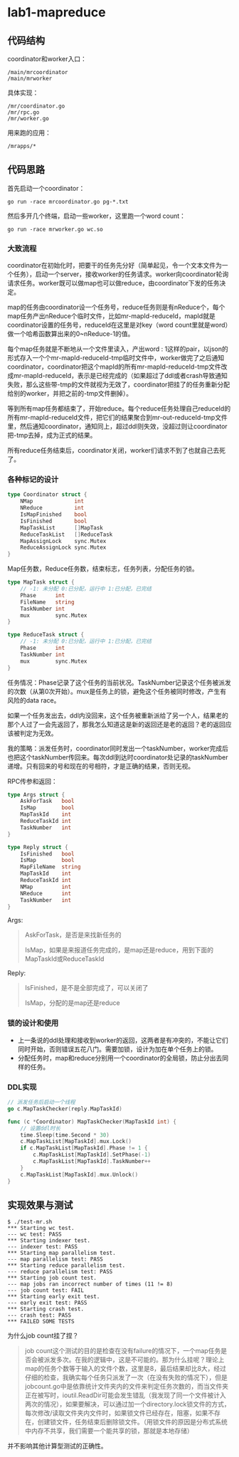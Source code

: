 # lab1-mapreduce

## 代码结构

coordinator和worker入口：

```shell
/main/mrcoordinator
/main/mrworker
```

具体实现：

```shell
/mr/coordinator.go
/mr/rpc.go
/mr/worker.go
```

用来跑的应用：

```shell
/mrapps/*
```

## 代码思路

首先启动一个coordinator：

```shell
go run -race mrcoordinator.go pg-*.txt
```

然后多开几个终端，启动一些worker，这里跑一个word count：

```shell
go run -race mrworker.go wc.so
```

### 大致流程

coordinator在初始化时，把要干的任务先分好（简单起见，令一个文本文件为一个任务），启动一个server，接收worker的任务请求。worker向coordinator轮询请求任务。worker既可以做map也可以做reduce，由coordinator下发的任务决定。

map的任务由coordinator设一个任务号，reduce任务则是有nReduce个，每个map任务产出nReduce个临时文件，比如mr-mapId-reduceId，mapId就是coordinator设置的任务号，reduceId在这里是对key（word count里就是word）做一个哈希函数算出来的0~nReduce-1的值。

每个map任务就是不断地从一个文件里读入，产出word : 1这样的pair，以json的形式存入一个个mr-mapId-reduceId-tmp临时文件中，worker做完了之后通知coordinator，coordinator把这个mapId的所有mr-mapId-reduceId-tmp文件改成mr-mapId-reduceId，表示是已经完成的（如果超过了ddl或者crash导致通知失败，那么这些带-tmp的文件就视为无效了，coordinator把挂了的任务重新分配给别的worker，并把之前的-tmp文件删掉）。

等到所有map任务都结束了，开始reduce。每个reduce任务处理自己reduceId的所有mr-mapId-reduceId文件，把它们的结果聚合到mr-out-reduceId-tmp文件里，然后通知coordinator，通知同上，超过ddl则失效，没超过则让coordinator把-tmp去掉，成为正式的结果。

所有reduce任务结束后，coordinator关闭，worker们请求不到了也就自己去死了。

### 各种标记的设计

```go
type Coordinator struct {
	NMap             int
	NReduce          int
	IsMapFinished    bool
	IsFinished       bool
	MapTaskList      []MapTask
	ReduceTaskList   []ReduceTask
	MapAssignLock    sync.Mutex
	ReduceAssignLock sync.Mutex
}
```

Map任务数，Reduce任务数，结束标志，任务列表，分配任务的锁。

```go
type MapTask struct {
	// -1: 未分配 0:已分配，运行中 1:已分配，已完结
	Phase      int
	FileName   string
	TaskNumber int
	mux        sync.Mutex
}

type ReduceTask struct {
	// -1: 未分配 0:已分配，运行中 1:已分配，已完结
	Phase      int
	TaskNumber int
	mux        sync.Mutex
}
```

任务情况：Phase记录了这个任务的当前状况。TaskNumber记录这个任务被派发的次数（从第0次开始）。mux是任务上的锁，避免这个任务被同时修改，产生有风险的data race。

如果一个任务发出去，ddl内没回来，这个任务被重新派给了另一个人，结果老的那个人过了一会先返回了，那我怎么知道这是新的返回还是老的返回？老的返回应该被判定为无效。

我的策略：派发任务时，coordinator同时发出一个taskNumber，worker完成后也把这个taskNumber传回来。每次ddl到达时coordinator处记录的taskNumber递增。只有回来的号和现在的号相符，才是正确的结果，否则无视。

RPC传参和返回：

```go
type Args struct {
	AskForTask   bool
	IsMap        bool
	MapTaskId    int
	ReduceTaskId int
	TaskNumber   int
}

type Reply struct {
	IsFinished   bool
	IsMap        bool
	MapFileName  string
	MapTaskId    int
	ReduceTaskId int
	NMap         int
	NReduce      int
	TaskNumber   int
}
```

Args:

> AskForTask，是否是来找新任务的
>
> IsMap，如果是来报道任务完成的，是map还是reduce，用到下面的MapTaskId或ReduceTaskId

Reply:

> IsFinished，是不是全部完成了，可以关闭了
>
> IsMap，分配的是map还是reduce

### 锁的设计和使用

+ 上一条说的ddl处理和接收到worker的返回，这两者是有冲突的，不能让它们同时开始，否则错误五花八门。需要加锁，设计为加在单个任务上的锁。
+ 分配任务时，map和reduce分别用一个coordinator的全局锁，防止分出去同样的任务。

### DDL实现

```go
// 派发任务后启动一个线程
go c.MapTaskChecker(reply.MapTaskId)
```

```go
func (c *Coordinator) MapTaskChecker(MapTaskId int) {
    // 设置ddl时长
	time.Sleep(time.Second * 30)
	c.MapTaskList[MapTaskId].mux.Lock()
	if c.MapTaskList[MapTaskId].Phase != 1 {
		c.MapTaskList[MapTaskId].SetPhase(-1)
		c.MapTaskList[MapTaskId].TaskNumber++
	}
	c.MapTaskList[MapTaskId].mux.Unlock()
}
```

## 实现效果与测试

```shell
$ ./test-mr.sh
*** Starting wc test.
--- wc test: PASS
*** Starting indexer test.
--- indexer test: PASS
*** Starting map parallelism test.
--- map parallelism test: PASS
*** Starting reduce parallelism test.
--- reduce parallelism test: PASS
*** Starting job count test.
--- map jobs ran incorrect number of times (11 != 8)
--- job count test: FAIL
*** Starting early exit test.
--- early exit test: PASS
*** Starting crash test.
--- crash test: PASS
*** FAILED SOME TESTS
```

为什么job count挂了捏？

> job count这个测试的目的是检查在没有failure的情况下，一个map任务是否会被派发多次。在我的逻辑中，这是不可能的。那为什么挂呢？理论上map的任务个数等于输入的文件个数，这里是8，最后结果却比8大，经过仔细的检查，我确实每个任务只派发了一次（在没有失败的情况下），但是jobcount.go中是依靠统计文件夹内的文件来判定任务次数的，而当文件夹正在被写时，ioutil.ReadDir可能会发生错乱（我发现了同一个文件被计入两次的情况），如果要解决，可以通过加一个directory.lock锁文件的方式，每次修改/读取文件夹内文件时，如果锁文件已经存在，阻塞，如果不存在，创建锁文件，任务结束后删除锁文件。（用锁文件的原因是分布式系统中内存不共享，我们需要一个能共享的锁，那就是本地存储）

并不影响其他计算型测试的正确性。